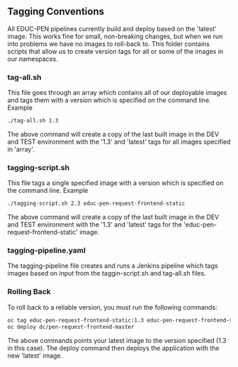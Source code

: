 ## Tagging Conventions
All EDUC-PEN pipelines currently build and deploy based on the 'latest' image. This works fine for small, non-breaking changes, but when we run into problems we have no images to roll-back to. This folder contains scripts that allow us to create version tags for all or some of the images in our namespaces.

### tag-all.sh
This file goes through an array which contains all of our deployable images and tags them with a version which is specified on the command line. Example
``` sh
./tag-all.sh 1.3
```
The above command will create a copy of the last built image in the DEV and TEST environment with the '1.3' and 'latest' tags for all images specified in 'array'.

### tagging-script.sh
This file tags a single specified image with a version which is specified on the command line. Example
``` sh
./tagging-script.sh 2.3 educ-pen-request-frontend-static
```
The above command will create a copy of the last built image in the DEV and TEST environment with the '1.3' and 'latest' tags for the 'educ-pen-request-frontend-static' image.

### tagging-pipeline.yaml
The tagging-pipeline file creates and runs a Jenkins pipeline which tags images based on input from the taggin-script.sh and tag-all.sh files.

### Rolling Back
To roll back to a reliable version, you must run the following commands:
``` sh
oc tag educ-pen-request-frontend-static:1.3 educ-pen-request-frontend-static:latest
oc deploy dc/pen-request-frontend-master
```
The above commands points your latest image to the version specified (1.3 in this case). The deploy command then deploys the application with the new 'latest' image.
